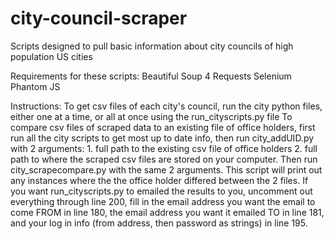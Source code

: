 # city-council-scraper
Scripts designed to pull basic information about city councils of high population US cities

Requirements for these scripts:
Beautiful Soup 4
Requests
Selenium
Phantom JS

Instructions:
To get csv files of each city's council, run the city python files, either one at a time, or all at once using the run_cityscripts.py file
To compare csv files of scraped data to an existing file of office holders, first run all the city scripts to get most up to date info, then run city_addUID.py with 2 arguments: 1. full path to the existing csv file of office holders 2. full path to where the scraped csv files are stored on your computer. Then run city_scrapecompare.py with the same 2 arguments. This script will print out any instances where the the office holder differed between the 2 files. 
If you want run_cityscripts.py to emailed the results to you, uncomment out everything through line 200, fill in the email address you want the email to come FROM in line 180, the email address you want it emailed TO in line 181, and your log in info (from address, then password as strings) in line 195.



